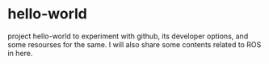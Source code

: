 # hello-world
project hello-world to experiment with github, its developer options, and some resourses for the same.
I will also share some contents related to ROS in here.
